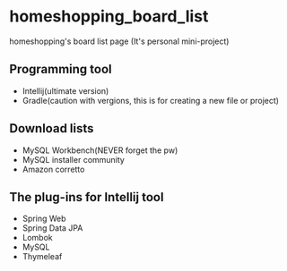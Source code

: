 # homeshopping_board_list
homeshopping's board list page 
(It's personal mini-project)

## Programming tool
+ Intellij(ultimate version)
+ Gradle(caution with vergions, this is for creating a new file or project)

## Download lists
+ MySQL Workbench(NEVER forget the pw)
+ MySQL installer community
+ Amazon corretto

## The plug-ins for Intellij tool 
+ Spring Web
+ Spring Data JPA
+ Lombok
+ MySQL
+ Thymeleaf
